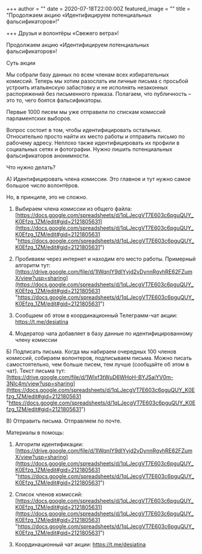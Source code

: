 +++
author = ""
date = 2020-07-18T22:00:00Z
featured_image = ""
title = "Продолжаем акцию «Идентифицируем потенциальных фальсификаторов»!"

+++
Друзья и волонтёры «Свежего ветра»!

Продолжаем акцию «Идентифицируем потенциальных фальсификаторов»!

Суть акции

Мы собрали базу данных по всем членам всех избирательных комиссий. Теперь мы хотим разослать им личные письма с просьбой устроить итальянскую забастовку и не исполнять незаконных распоряжений без письменного приказа. Полагаем, что публичность – это то, чего боятся фальсификаторы.

Первые 1000 писем мы уже отправили по спискам комиссий парламентских выборов.

Вопрос состоит в том, чтобы идентифицировать остальных. Относительно просто найти их место работы и отправить письмо по рабочему адресу. Неплохо также идентифицировать их профили в социальных сетях и фотографии. Нужно лишить потенциальных фальсификаторов анонимности. 

Что нужно делать?

А) Идентифицировать члена комиссии. Это главное и тут нужно самое большое число волонтёров.

Но, в принципе, это не сложно. 

1) Выбираем члена комиссии из общего файла: [https://docs.google.com/spreadsheets/d/1qLJecgVT7E603c6pguQUY_K0Efzg_1ZM/edit#gid=2121805631](https://docs.google.com/spreadsheets/d/1qLJecgVT7E603c6pguQUY_K0Efzg_1ZM/edit#gid=2121805631 "https://docs.google.com/spreadsheets/d/1qLJecgVT7E603c6pguQUY_K0Efzg_1ZM/edit#gid=2121805631")

2) Пробиваем через интернет и находим его место работы. Примерный алгоритм тут: [https://drive.google.com/file/d/1lWqnIY9dIYyjd2vDynnRgvhRE62FZumX/view?usp=sharing](https://docs.google.com/spreadsheets/d/1qLJecgVT7E603c6pguQUY_K0Efzg_1ZM/edit#gid=2121805631 "https://docs.google.com/spreadsheets/d/1qLJecgVT7E603c6pguQUY_K0Efzg_1ZM/edit#gid=2121805631")

3) Сообщаем об этом в координационный Телеграмм-чат акции: https://t.me/desiatina

4) Модератор чата добавляет в базу данные по идентифицированному члену комиссии

Б) Подписать письма. Когда мы набираем очередных 100 членов комиссий, собираем волонтеров, подписываем письма. Можно писать самостоятельно, чем больше писем, тем лучше (сообщайте об этом в чат). Текст письма тут: [https://drive.google.com/file/d/1Wlxf3tWuD6WHoH-BYJSaiYV0m-3NIc4m/view?usp=sharing](https://docs.google.com/spreadsheets/d/1qLJecgVT7E603c6pguQUY_K0Efzg_1ZM/edit#gid=2121805631 "https://docs.google.com/spreadsheets/d/1qLJecgVT7E603c6pguQUY_K0Efzg_1ZM/edit#gid=2121805631")

В) Отправить письма. Отправляем по почте.

Материалы в помощь:

1) Алгоритм идентификации: [https://drive.google.com/file/d/1lWqnIY9dIYyjd2vDynnRgvhRE62FZumX/view?usp=sharing](https://docs.google.com/spreadsheets/d/1qLJecgVT7E603c6pguQUY_K0Efzg_1ZM/edit#gid=2121805631 "https://docs.google.com/spreadsheets/d/1qLJecgVT7E603c6pguQUY_K0Efzg_1ZM/edit#gid=2121805631") 

2) Список членов комиссий: [https://docs.google.com/spreadsheets/d/1qLJecgVT7E603c6pguQUY_K0Efzg_1ZM/edit#gid=2121805631](https://docs.google.com/spreadsheets/d/1qLJecgVT7E603c6pguQUY_K0Efzg_1ZM/edit#gid=2121805631 "https://docs.google.com/spreadsheets/d/1qLJecgVT7E603c6pguQUY_K0Efzg_1ZM/edit#gid=2121805631")

3) Координационный чат акции: https://t.me/desiatina